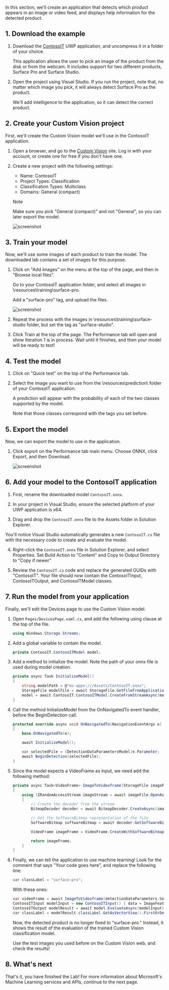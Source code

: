 In this section, we'll create an application that detects which product appears in an image or video feed, and displays help information for the detected product.

## 1. Download the example

1. Download the <a href="https://github.com/Microsoft/InsiderDevTour18-Labs/blob/RS5_WinML_updates/machinelearning/ContosoIT/GetStarted.zip">ContosoIT</a> UWP application, and uncompress it in a folder of your choice.

    This application allows the user to pick an image of the product from the disk or from the webcam. It includes support for two different products, Surface Pro and Surface Studio.

2. Open the project using Visual Studio. If you run the project, note that, no matter which image you pick, it will always detect Surface Pro as the product.

    We'll add intelligence to the application, so it can detect the correct product.

## 2. Create your Custom Vision project

First, we'll create the Custom Vision model we'll use in the ContosoIT application.

1. Open a browser, and go to the <a href="https://customvision.ai/projects">Custom Vision</a> site. Log in with your account, or create one for free if you don't have one.

2. Create a new project with the following settings:
    - Name: ContosoIT
    - Project Types: Classification
    - Classification Types: Multiclass
    - Domains: General (compact)
    
    >[!NOTE]
    > Make sure you pick "General (compact)" and not "General", so you can later export the model.
    
    ![screenshot](../media/Picture3.png)

## 3. Train your model

Now, we'll use some images of each product to train the model. The downloaded lab contains a set of images for this purpose.

1. Click on "Add images" on the menu at the top of the page, and then in "Browse local files".
    
    Go to your ContosoIT application folder, and select all images in \resources\training\surface-pro.
    
    Add a "surface-pro" tag, and upload the files.

    ![screenshot](../media/Picture4.png)

2. Repeat the process with the images in \resources\training\surface-studio folder, but set the tag as "surface-studio".

3. Click Train at the top of the page. The Performance tab will open and show Iteration 1 is in process. Wait until it finishes, and then your model will be ready to test!

## 4. Test the model

1. Click on "Quick test" on the top of the Performance tab.

2. Select the image you want to use from the \resources\prediction\ folder of your ContosoIT application.

    A prediction will appear with the probability of each of the two classes supported by the model.
    
    Note that those classes correspond with the tags you set before.

## 5. Export the model

Now, we can export the model to use in the application.

1. Click export on the Performance tab main menu. Choose ONNX, click Export, and then Download.

    ![screenshot](../media/Picture5.png)

## 6. Add your model to the ContosoIT application

1. First, rename the downloaded model `ContosoIT.onnx`.

2. In your project in Visual Studio, ensure the selected platform of your UWP application is x64.

3. Drag and drop the `ContosoIT.onnx` file to the Assets folder in Solution Explorer.

You'll notice Visual Studio automatically generates a new `ContosoIT.cs` file with the necessary code to create and evaluate the model.

4. Right-click the `ContosoIT.onnx` file in Solution Explorer, and select Properties. Set Build Action to "Content" and Copy to Output Directory to "Copy if newer"

5. Review the `ContosoIT.cs` code and replace the generated GUIDs with "ContosoIT". Your file should now contain the ContosoITInput, ContosoITOutput, and ContosoITModel classes.

## 7. Run the model from your application

Finally, we'll edit the Devices page to use the Custom Vision model.

1. Open `Pages/DevicesPage.xaml.cs`, and add the following using clause at the top of the file.

    ```csharp
    using Windows.Storage.Streams;
    ```

2. Add a global variable to contain the model.

    ```csharp
    private ContosoIT.ContosoITModel model;
    ```

3. Add a method to initialize the model. Note the path of your onnx file is used during model creation.

    ```csharp
    private async Task InitializeModel()
    {
        string modelPath = @"ms-appx:///Assets/ContosoIT.onnx";
        StorageFile modelFile = await StorageFile.GetFileFromApplicationUriAsync(new Uri(modelPath));
        model = await ContosoIT.ContosoITModel.CreateFromStreamAsync(modelFile);
    }
    ```

4. Call the method InitializeModel from the OnNavigatedTo event handler, before the BeginDetection call.

    ```csharp
    protected override async void OnNavigatedTo(NavigationEventArgs e)
    {
        base.OnNavigatedTo(e);

        await InitializeModel();

        var selectedFile = (DetectionDataParametersModel)e.Parameter;
        await BeginDetection(selectedFile);
    }
    ```

5. Since the model expects a VideoFrame as input, we need add the following method:

    ```csharp
    private async Task<VideoFrame> ImageToVideoframe(StorageFile imageFile)
    {
        using (IRandomAccessStream imageStream = await imageFile.OpenAsync(FileAccessMode.Read))
        {
            // Create the decoder from the stream
            BitmapDecoder decoder = await BitmapDecoder.CreateAsync(imageStream);

            // Get the SoftwareBitmap representation of the file
            SoftwareBitmap softwareBitmap = await decoder.GetSoftwareBitmapAsync();

            VideoFrame imageFrame = VideoFrame.CreateWithSoftwareBitmap(softwareBitmap);

            return imageFrame;
        }
    }
    ```

6. Finally, we can tell the application to use machine learning! Look for the comment that says "Your code goes here", and replace the following line:

    ```csharp
    var classLabel = "surface-pro";
    ```

    With these ones:

    ```csharp
    var videoFrame = await ImageToVideoframe(detectionDataParameters.SelectedFile);
    ContosoITInput modelInput = new ContosoITInput() { data = ImageFeatureValue.CreateFromVideoFrame(videoFrame)};
    ContosoITOutput modelResult = await model.EvaluateAsync(modelInput);
    var classLabel = modelResult.classLabel.GetAsVectorView().FirstOrDefault();
    ```

    Now, the detected product is no longer fixed to "surface-pro." Instead, it shows the result of the evaluation of the trained Custom Vision classification model.
    
    Use the test images you used before on the Custom Vision web, and check the results!

## 8. What's next

That's it, you have finished the Lab! For more information about Microsoft's Machine Learning services and APIs, continue to the next page.
